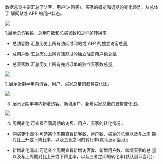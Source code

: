数据总览主要汇总了访客、用户\(未购买\)、买家的概览和近期的变化趋势。从总体了 解网站或 APP 的用户状态。

![](https://blobscdn.gitbook.com/v0/b/gitbook-28427.appspot.com/o/assets%2F-LMPwjXDZfLsn8Vzx6N6%2F-LMcKgGcpVzhAChIhc-a%2F-LMbnldZrxutzHaX4PHe%2Fimage.png?alt=media&token=4f33f3e7-7967-4886-b1e3-1395928df44d)

1.展示总访客数、总用户数和总买家数和之间的转换率

* 总访客数:汇总历史上所有访问过网站或 APP 的独立访客总量;

* 总用户数:汇总历史上所有活跃过的独立注册用户数总量;

* 总买家数:汇总历史上所有完成订单的独立买家数总量;

![](https://blobscdn.gitbook.com/v0/b/gitbook-28427.appspot.com/o/assets%2F-LMPwjXDZfLsn8Vzx6N6%2F-LMcKgGcpVzhAChIhc-a%2F-LMboAc9vQWZSYVMF5Z8%2Fimage.png?alt=media&token=b4e7b13e-8690-44bd-983a-b2d832e86045)

2.展示近期半年内访客、用户、买家总量的趋势变化图。

![](https://blobscdn.gitbook.com/v0/b/gitbook-28427.appspot.com/o/assets%2F-LMPwjXDZfLsn8Vzx6N6%2F-LMcKgGcpVzhAChIhc-a%2F-LMboSxJtKQqPzIFGM2o%2Fimage.png?alt=media&token=8ad31681-2301-42be-82a4-bf62c6c64349)

3. 展示近期半年内新增访客、新增用户、新增买家总量的趋势变化图。

![](https://blobscdn.gitbook.com/v0/b/gitbook-28427.appspot.com/o/assets%2F-LMPwjXDZfLsn8Vzx6N6%2F-LMcKgGcpVzhAChIhc-a%2F-LMbobmLlLN0Sbg5CKkJ%2Fimage.png?alt=media&token=5806644f-e393-4872-a63e-2cf5071296ad)

4. 周期转化:可查看不同周期的访客、用户、买家的转化情况：

* 购买转化漏斗:可选某个周期查看访客数、用户数、买家的总量以及与上周 期对比上升或下降比率，以及三者之间的转化率\(默认展示当月\);

* 新增转化漏斗:可选某个周期查看新增访客数、新增用户数、新增买家的总 量以及与上周期对比上升或下降比率，以及三者之间的转化率\(默认展示当月\);

  


